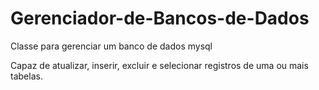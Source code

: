 # Gerenciador-de-Bancos-de-Dados

Classe para gerenciar um banco de dados mysql

Capaz de atualizar, inserir, excluir e selecionar registros de uma ou mais tabelas.
